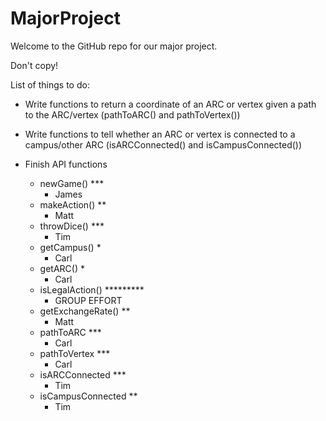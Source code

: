 MajorProject
============

Welcome to the GitHub repo for our major project.

Don't copy!

List of things to do:
* Write functions to return a coordinate of an ARC or vertex given a 
path to the ARC/vertex (pathToARC() and pathToVertex())
* Write functions to tell whether an ARC or vertex is connected to
a campus/other ARC (isARCConnected() and isCampusConnected())
* Finish API functions

    * newGame()             ***
        * James
    * makeAction()          **
        * Matt
    * throwDice()           ***
        * Tim
    * getCampus()           *
        * Carl
    * getARC()              *
        * Carl
    * isLegalAction()       *********
        * GROUP EFFORT
    * getExchangeRate()     **
        * Matt
    * pathToARC             ***
        * Carl
    * pathToVertex          ***
        * Carl
    * isARCConnected        ***
        * Tim
    * isCampusConnected     **
        * Tim
